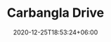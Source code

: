 ---
title: "Carbangla Drive"
date: 2020-12-25T18:53:24+06:00
draft: true
projectIcon: https://lh3.googleusercontent.com/JS_wKLqj34uOOh2ncjc-67HR6E76ZnYs2AxEyJiCe9vlNzObxkKX_DJz4XljVo4P-E4=s180
projectLink: https://play.google.com/store/apps/details?id=com.carbangla.drive
weight: 8
---